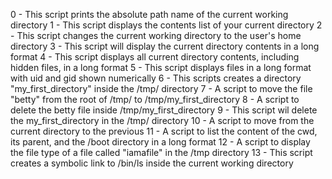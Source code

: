 0 - This script prints the absolute path name of the current working directory
1 - This script displays the contents list of your current directory
2 - This script changes the current working directory to the user's home directory
3 - This script will display the current directory contents in a long format
4 - This script displays all current directory contents, including hidden files, in a long format
5 - This script displays files in a long format with uid and gid shown numerically
6 - This scripts creates a directory "my_first_directory" inside the /tmp/ directory
7 - A script to move the file "betty" from the root of /tmp/ to /tmp/my_first_directory
8 - A script to delete the betty file inside /tmp/my_first_directory
9 - This script wil delete the my_first_directory in the /tmp/ directory
10 - A script to move from the current directory to the previous
11 - A script to list the content of the cwd, its parent, and the /boot directory in a long format
12 - A script to display the file type of a file called "iamafile" in the /tmp directory
13 - This script creates a symbolic link to /bin/ls inside the current working directory
